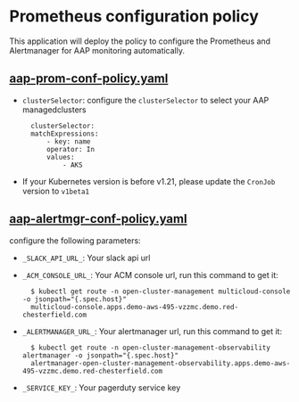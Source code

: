 # Prometheus configuration policy

This application will deploy the policy to configure the Prometheus and Alertmanager for AAP monitoring automatically.

## [aap-prom-conf-policy.yaml](./aap-prom-conf-policy.yaml)

- `clusterSelector`: configure the `clusterSelector` to select your AAP managedclusters
  ```
    clusterSelector:
    matchExpressions:
        - key: name
        operator: In
        values:
            - AKS
  ```

- If your Kubernetes version is before v1.21, please update the `CronJob` version to `v1beta1`

## [aap-alertmgr-conf-policy.yaml](./aap-alertmgr-conf-policy.yaml)

configure the following parameters:

- `_SLACK_API_URL_`: Your slack api url

- `_ACM_CONSOLE_URL_`: Your ACM console url, run this command to get it:
  ```
    $ kubectl get route -n open-cluster-management multicloud-console -o jsonpath="{.spec.host}"
    multicloud-console.apps.demo-aws-495-vzzmc.demo.red-chesterfield.com
  ```

- `_ALERTMANAGER_URL_`: Your alertmanager url, run this command to get it:
  ```
    $ kubectl get route -n open-cluster-management-observability alertmanager -o jsonpath="{.spec.host}"
    alertmanager-open-cluster-management-observability.apps.demo-aws-495-vzzmc.demo.red-chesterfield.com
  ```

- `_SERVICE_KEY_`: Your pagerduty service key
